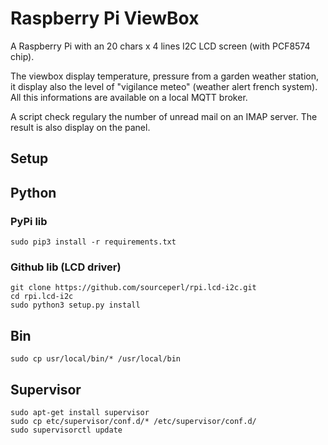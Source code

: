 Raspberry Pi ViewBox
====================

A Raspberry Pi with an 20 chars x 4 lines I2C LCD screen (with PCF8574 chip).

The viewbox display temperature, pressure from a garden weather station, it
display also the level of "vigilance meteo" (weather alert french system). All
this informations are available on a local MQTT broker.

A script check regulary the number of unread mail on an IMAP server. The result
is also display on the panel.

Setup
-----

## Python

### PyPi lib

    sudo pip3 install -r requirements.txt

### Github lib (LCD driver)

    git clone https://github.com/sourceperl/rpi.lcd-i2c.git
    cd rpi.lcd-i2c
    sudo python3 setup.py install

## Bin

    sudo cp usr/local/bin/* /usr/local/bin

## Supervisor

    sudo apt-get install supervisor
    sudo cp etc/supervisor/conf.d/* /etc/supervisor/conf.d/
    sudo supervisorctl update

